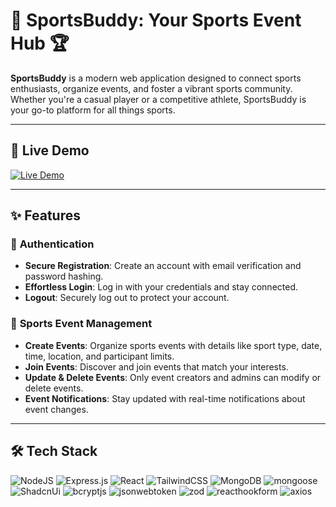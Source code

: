 # 🏀 SportsBuddy: Your Sports Event Hub 🏆


**SportsBuddy** is a modern web application designed to connect sports enthusiasts, organize events, and foster a vibrant sports community. Whether you're a casual player or a competitive athlete, SportsBuddy is your go-to platform for all things sports.

---

## 🚀 **Live Demo**
[![Live Demo](https://img.shields.io/badge/Live_Demo-Open-red?style=for-the-badge&logo=vercel)]([https://example.com/sportsbuddy](https://sports-buddy-nine.vercel.app/))  

---

## ✨ **Features**

### 🔐 **Authentication**
- **Secure Registration**: Create an account with email verification and password hashing.
- **Effortless Login**: Log in with your credentials and stay connected.
- **Logout**: Securely log out to protect your account.

### 🎯 **Sports Event Management**
- **Create Events**: Organize sports events with details like sport type, date, time, location, and participant limits.
- **Join Events**: Discover and join events that match your interests.
- **Update & Delete Events**: Only event creators and admins can modify or delete events.
- **Event Notifications**: Stay updated with real-time notifications about event changes.

---

## 🛠️ **Tech Stack**

![NodeJS](https://img.shields.io/badge/-NodeJS-000?style=for-the-badge&logo=node.js&logoColor=pink)
![Express.js](https://img.shields.io/badge/-ExpressJS-000?style=for-the-badge&logo=express)
![React](https://img.shields.io/badge/-ReactJS-000?style=for-the-badge&logo=react)
![TailwindCSS](https://img.shields.io/badge/-TailwindCSS-000?style=for-the-badge&logo=tailwind-css)
![MongoDB](https://img.shields.io/badge/-MongoDB-000?style=for-the-badge&logo=mongodb)
![mongoose](https://img.shields.io/badge/-mongoose-000?style=for-the-badge&logo=mongoose)
![ShadcnUi](https://img.shields.io/badge/-ShadcnUi-000?style=for-the-badge&logo=shadcnui)
![bcryptjs](https://img.shields.io/badge/-bcryptjs-000?style=for-the-badge&logo=bcryptjs)
![jsonwebtoken](https://img.shields.io/badge/-jsonwebtoken-000?style=for-the-badge&logo=jsonwebtoken)
![zod](https://img.shields.io/badge/-zod-000?style=for-the-badge&logo=zod)
![reacthookform](https://img.shields.io/badge/-reacthookform-000?style=for-the-badge&logo=reacthookform)
![axios](https://img.shields.io/badge/-axios-000?style=for-the-badge&logo=axios)